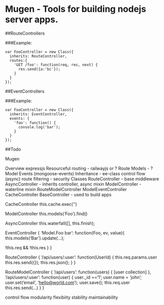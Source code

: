 Mugen - Tools for building nodejs server apps.
=====

##RouteControllers

###Example:
```
var FooController = new Class({
  inherits: RouteController,
  routes:{
    'GET /foo': function(req, res, next) {
      res.send({a:'bc'});
    }
  }
});
```

##EventControllers

###Example:
```
var FooController = new Class({
  inherits: EventController,
  events: {
    'foo': function() {
      console.log('bar');
    }
  }
});
```

##Todo

Mugen

Overview
expressjs
Resourceful routing - railwayjs or ?
Route Models - ?
Model Events (mongoose-events)
Inheritance - ee-class
control flow (async)
route filtering - security
Classes
RouteController - base middleware
AsyncController - inherits controller, async mixin
ModelController - waterline mixin
RouteModelController
ModelEventController
CacheController
BaseController - used to build apps


CacheController
this.cache.exec(‘')

ModelController
this.models(‘Foo’).find()

AsyncController
this.waterfall([], this.finish);

EventController
{
  ‘Model.Foo bar’: function(Foo, ev, value){
  this.models(‘Bar’).update(…);

  !this.req && !this.res
  }
}

RouteController
{
  ‘/api/users/:user’:  function(UserId) {
  this.req.params.user
  this.res.send({});
  this.res.json();
  }
}

RouteModelController
{
 ‘/api/users’:  function(users) {
  [user collection]
 },
  ‘/api/users/:user’:  function(user) {
  user._id ==‘1’;
  user.name = ‘john’;
  user.set(‘email’, ‘hello@world.com’);
  user.save();
  this.req.user
  this.res.send(…)
  }
}


control flow
modularity
flexibiity
stability
maintainability